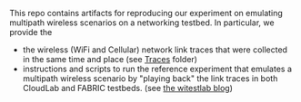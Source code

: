 This repo contains artifacts for reproducing our experiment on emulating multipath wireless scenarios on a networking testbed. In particular, we provide the  
* the wireless (WiFi and Cellular) network link traces that were collected in the same time and place (see [Traces](Traces) folder)
* instructions and scripts to run the reference experiment that emulates a multipath wireless scenario by "playing back" the link traces in both CloudLab and FABRIC testbeds. (see [the witestlab blog](https://witestlab.poly.edu/blog/emulating-multipath-wireless/))
